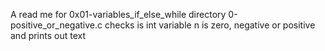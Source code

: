 A read me for 0x01-variables_if_else_while directory
0-positive_or_negative.c checks is int variable n is zero, negative or positive and prints out text
